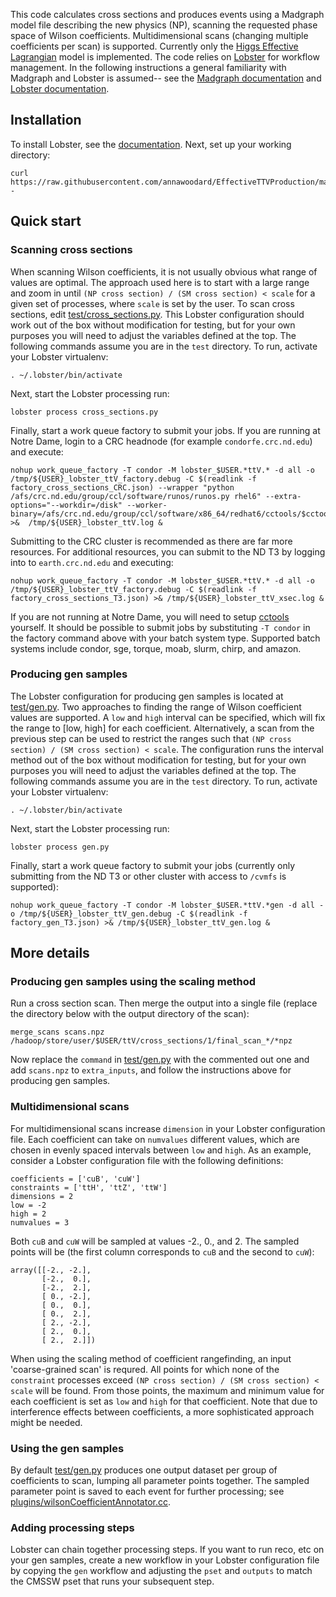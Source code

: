 This code calculates cross sections and produces events using a Madgraph model file describing the new physics (NP), scanning the requested phase space of Wilson coefficients. Multidimensional scans (changing multiple coefficients per scan) is supported. Currently only the [Higgs Effective Lagrangian](https://arxiv.org/abs/1310.5150) model is implemented. The code relies on [Lobster](https://github.com/matz-e/lobster) for workflow management. In the following instructions a general familiarity with Madgraph and Lobster is assumed-- see the [Madgraph documentation](https://cp3.irmp.ucl.ac.be/projects/madgraph/wiki/ManualAndHelp) and [Lobster documentation](http://lobster.readthedocs.io/en/latest/).
## Installation
To install Lobster, see the [documentation](http://lobster.readthedocs.io/en/latest/). Next, set up your working directory:

    curl https://raw.githubusercontent.com/annawoodard/EffectiveTTVProduction/master/setup.sh|sh -

## Quick start
### Scanning cross sections
When scanning Wilson coefficients, it is not usually obvious what range of values are optimal.  The approach used here is to start with a large range and zoom in until `(NP cross section) / (SM cross section) < scale` for a given set of processes, where `scale` is set by the user. To scan cross sections, edit [test/cross_sections.py](test/cross_sections.py). This Lobster configuration should work out of the box without modification for testing, but for your own purposes you will need to adjust the variables defined at the top. The following commands assume you are in the `test` directory. To run, activate your Lobster virtualenv:

    . ~/.lobster/bin/activate

Next, start the Lobster processing run:

    lobster process cross_sections.py

Finally, start a work queue factory to submit your jobs. If you are running at Notre Dame, login to a CRC headnode (for example `condorfe.crc.nd.edu`) and execute:

    nohup work_queue_factory -T condor -M lobster_$USER.*ttV.* -d all -o /tmp/${USER}_lobster_ttV_factory.debug -C $(readlink -f factory_cross_sections_CRC.json) --wrapper "python /afs/crc.nd.edu/group/ccl/software/runos/runos.py rhel6" --extra-options="--workdir=/disk" --worker-binary=/afs/crc.nd.edu/group/ccl/software/x86_64/redhat6/cctools/$cctools/bin/work_queue_worker >&  /tmp/${USER}_lobster_ttV.log &

Submitting to the CRC cluster is recommended as there are far more resources. For additional resources, you can submit to the ND T3 by logging into to `earth.crc.nd.edu` and executing:

    nohup work_queue_factory -T condor -M lobster_$USER.*ttV.* -d all -o /tmp/${USER}_lobster_ttV_factory.debug -C $(readlink -f factory_cross_sections_T3.json) >& /tmp/${USER}_lobster_ttV_xsec.log &
    
If you are not running at Notre Dame, you will need to setup [cctools](https://ccl.cse.nd.edu/software/) yourself. It should be possible to submit jobs by substituting `-T condor` in the factory command above with your batch system type. Supported batch systems include condor, sge, torque, moab, slurm, chirp, and amazon.


### Producing gen samples
The Lobster configuration for producing gen samples is located at [test/gen.py](test/gen.py). Two approaches to finding the range of Wilson coefficient values are supported. A `low` and `high` interval can be specified, which will fix the range to [low, high] for each coefficient. Alternatively, a scan from the previous step can be used to restrict the ranges such that `(NP cross section) / (SM cross section) < scale`. The configuration runs the interval method out of the box without modification for testing, but for your own purposes you will need to adjust the variables defined at the top. The following commands assume you are in the `test` directory. To run, activate your Lobster virtualenv:

    . ~/.lobster/bin/activate
    
Next, start the Lobster processing run:

    lobster process gen.py

Finally, start a work queue factory to submit your jobs (currently only submitting from the ND T3 or other cluster with access to `/cvmfs` is supported):

    nohup work_queue_factory -T condor -M lobster_$USER.*ttV.*gen -d all -o /tmp/${USER}_lobster_ttV_gen.debug -C $(readlink -f factory_gen_T3.json) >& /tmp/${USER}_lobster_ttV_gen.log &

## More details
### Producing gen samples using the scaling method
Run a cross section scan. Then merge the output into a single file (replace the directory below with the output directory of the scan):

    merge_scans scans.npz /hadoop/store/user/$USER/ttV/cross_sections/1/final_scan_*/*npz

Now replace the `command` in [test/gen.py](test/gen.py) with the commented out one and add `scans.npz` to `extra_inputs`, and follow the instructions above for producing gen samples.

### Multidimensional scans
For multidimensional scans increase `dimension` in your Lobster configuration file. Each coefficient can take on `numvalues` different values, which are chosen in evenly spaced intervals between `low` and `high`. As an example, consider a Lobster configuration file with the following definitions:

    coefficients = ['cuB', 'cuW']
    constraints = ['ttH', 'ttZ', 'ttW']
    dimensions = 2
    low = -2
    high = 2
    numvalues = 3

Both `cuB` and `cuW` will be sampled at values -2.,  0.,  and 2. The sampled points will be (the first column corresponds to `cuB` and the second to `cuW`):

    array([[-2., -2.],
           [-2.,  0.],
           [-2.,  2.],
           [ 0., -2.],
           [ 0.,  0.],
           [ 0.,  2.],
           [ 2., -2.],
           [ 2.,  0.],
           [ 2.,  2.]])
           
When using the scaling method of coefficient rangefinding, an input 'coarse-grained scan' is requred. All points for which none of the `constraint` processes exceed `(NP cross section) / (SM cross section) < scale` will be found. From those points, the maximum and minimum value for each coefficient is set as `low` and `high` for that coefficient. Note that due to interference effects between coefficients, a more sophisticated approach might be needed.

### Using the gen samples
By default [test/gen.py](test/gen.py) produces one output dataset per group of coefficients to scan, lumping all parameter points together. The sampled parameter point is saved to each event for further processing; see [plugins/wilsonCoefficientAnnotator.cc](plugins/wilsonCoefficientAnnotator.cc).

### Adding processing steps
Lobster can chain together processing steps. If you want to run reco, etc on your gen samples, create a new workflow in your Lobster configuration file by copying the `gen` workflow and adjusting the `pset` and `outputs` to match the CMSSW pset that runs your subsequent step.
